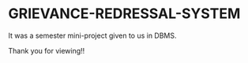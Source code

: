 # GRIEVANCE-REDRESSAL-SYSTEM
It was a semester mini-project given to us in DBMS.

Thank you for viewing!!

